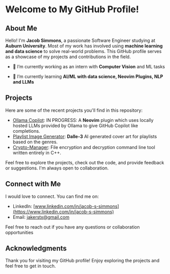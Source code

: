 

# Welcome to My GitHub Profile!

## About Me

Hello! I'm **Jacob Simmons**, a passionate Software Engineer studying at **Auburn University**. Most of my work has involved using **machine learning and data science** to solve real-world problems. This GitHub profile serves as a showcase of my projects and contributions in the field.

- 🔭 I’m currently working as an intern with **Computer Vision** and ML tasks

- 🌱 I’m currently learning **AI/ML with data science, Neovim Plugins, NLP and LLMs**


## Projects

Here are some of the recent projects you'll find in this repository:

- [Ollama Copilot](https://github.com/Jacob411/Ollama-Copilot): IN PROGRESS: A **Neovim** plugin which uses locally hosted LLMs provided by Ollama to give GitHub Copilot like completions.
- [Playlist Image Generator](https://github.com/Jacob411/PlaylistImageGenerator): **Dalle-3** AI generated cover art for playlists based on the genres.
- [Crypto-Manager](https://github.com/Jacob411/Crypto-Manager): File encryption and decryption command line tool written entirely in C++.

Feel free to explore the projects, check out the code, and provide feedback or suggestions. I'm always open to collaboration.

## Connect with Me

I would love to connect. You can find me on:

- LinkedIn: [www.linkedin.com/in/jacob-s-simmons](https://www.linkedin.com/in/jacob-s-simmons)
- Email: [jakerstx@gmail.com](mailto:jakerstx@gmail.com)

Feel free to reach out if you have any questions or collaboration opportunities

## Acknowledgments

Thank you for visiting my GitHub profile! Enjoy exploring the projects and feel free to get in touch.

